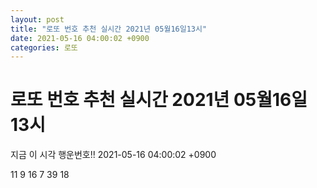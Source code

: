 ```yaml
---
layout: post
title: "로또 번호 추천 실시간 2021년 05월16일13시"
date: 2021-05-16 04:00:02 +0900
categories: 로또
---
```


# 로또 번호 추천 실시간 2021년 05월16일13시

지금 이 시각 행운번호!! 2021-05-16 04:00:02 +0900

 11  9  16  7  39  18 


